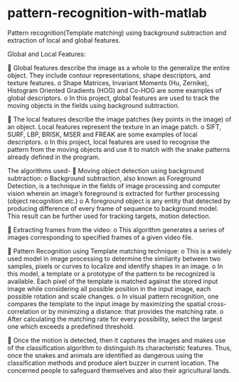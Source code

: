# pattern-recognition-with-matlab
Pattern recognition(Template matching) using background subtraction and extraction of local and global features.

Global and Local Features:

   Global features describe the image as a whole to the generalize the entire object. They include contour representations, shape              descriptors, and texture features.
    o Shape Matrices, Invariant Moments (Hu, Zernike), Histogram Oriented Gradients (HOG) and Co-HOG are some examples of global                  descriptors.
    o In this project, global features are used to track the moving objects in the fields using background subtraction.
  
   The local features describe the image patches (key points in the image) of an object. Local features represent the texture in an          image patch.
    o SIFT, SURF, LBP, BRISK, MSER and FREAK are some examples of local descriptors.
    o In this project, local features are used to recognise the pattern from the moving objects and use it to match with the snake                patterns already defined in the program.
 
 
The algorithms used-
    Moving object detection using background subtraction:
      o Background subtraction, also known as Foreground Detection, is a technique in the fields of image processing and computer vision            wherein an image’s foreground is extracted for further processing (object recognition etc.)
      o A foreground object is any entity that detected by producing difference of every frame of sequence to background model. This                result can be further used for tracking targets, motion detection.
 
    Extracting frames from the video:
      o This algorithm generates a series of images corresponding to specified frames of a given video file.
    
    Pattern Recognition using Template matching technique:
       o This is a widely used model in image processing to determine the similarity between two samples, pixels or curves to localize 
        and identify shapes in an image.
       o In this model, a template or a prototype of the pattern to be recognized is available. Each pixel of the template is matched              against the stored input image while considering all possible position in the input image, each possible rotation and scale                changes.
       o In visual pattern recognition, one compares the template to the input image by maximizing the spatial cross-correlation or by               minimizing a distance: that provides the matching rate.
       o After calculating the matching rate for every possibility, select the largest one which exceeds a predefined threshold.
 
 
    Once the motion is detected, then it captures the images and makes use of the classification algorithm to distinguish its                 characteristic features. Thus, once the snakes and animals are identified as dangerous using the classification methods and             produce alert buzzer in current location. The concerned people to safeguard themselves and also their agricultural lands.
